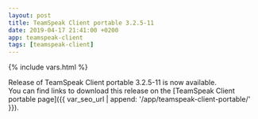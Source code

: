 ```yaml
---
layout: post
title: TeamSpeak Client portable 3.2.5-11
date: 2019-04-17 21:41:00 +0200
app: teamspeak-client
tags: [teamspeak-client]
---
```

{% include vars.html %}

Release of TeamSpeak Client portable 3.2.5-11 is now available.<br />
You can find links to download this release on the [TeamSpeak Client portable page]({{ var_seo_url | append: '/app/teamspeak-client-portable/' }}).